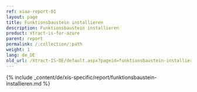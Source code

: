 ```yaml
---
ref: xiaa-report-01
layout: page
title: Funktionsbaustein installieren
description: Funktionsbaustein installieren
product: xtract-is-for-azure
parent: report
permalink: /:collection/:path
weight: 1
lang: de_DE
old_url: /Xtract-IS-DE/default.aspx?pageid=funktionsbaustein-installieren
---
```

{% include _content/de/xis-specific/report/funktionsbaustein-installieren.md %}

